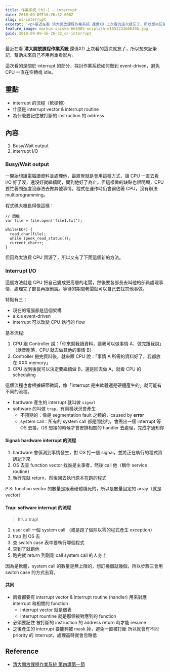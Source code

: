 ```yaml
---
title: 作業系統 Ch2-1 - interrupt
date: 2018-09-09T16:26:32.000Z
slug: os-interrupt
excerpt: '<p>最近在看 清大開放課程作業系統 還債XD 上次看的這次就忘了，所以想來記筆記，幫助未來自己不用再重看影片。 這&#8230;</p> '
feature_image: markus-spiske-666905-unsplash-e1553233600406.jpg
guid: 2018-09-09-16-26-32_os-interrupt
---
```

最近在看 **清大開放課程作業系統** 還債XD 上次看的這次就忘了，所以想來記筆記，幫助未來自己不用再重看影片。

這次看的是關於 interrupt 的部分，探討作業系統如何做到 event-driven，避免 CPU 一直在空轉或 idle。

重點
--

*   interrupt 的流程（軟硬體）
*   什麼是 interrupt vector & interrupt routine
*   為什麼要記住被打斷的 instruction 的 address

內容
--

1.  Busy/Wait output
2.  interrupt I/O

### Busy/Wait output

一開始想讓電腦讀資料並處理他，最直覺就是會用這種方式，讓 CPU 一直去看 I/O 好了沒，還沒好就繼續問，問到他好了為止。但這樣做的缺點也很明顯，CPU 要忙著問進度沒辦法去做其他事情，程式在運作時仍會霸佔著 CPU，沒有辦法 multiprogramming。

程式碼大概長得像這樣：

    // 讀檔
    var file = file.open('file1.txt');

    while(EOF) {
      read_char(file);
      while (peek_read_status());
      current_char++;
    }

但因為太浪費 CPU 資源了，所以又有了下面這個新的方法。

### Interrupt I/O

這個方法就是 CPU 把自己變成更高層的老闆，然後要各部長去叫他的部員處理事情，處理完了部長再跟他說。等待的期間老闆就可以自己去找其他事做。

特點有三：

*   現在的電腦都是這個架構
*   a.k.a event-driven
*   interrupt 可以改變 CPU 執行的 flow

基本流程:

1.  CPU 跟 Controller 說：「你來幫我讀資料，讓我可以做事情 A，做完跟我說」（話音剛落，CPU 就去做其他的事情 B）
2.  Controller 搬完資料後，就來跟 CPU 說：「事情 A 所需的資料好了，我都放在 XXX memory」
3.  CPU 收到後就可以決定要繼續做 B，還是回去做 A，就看 CPU 的 scheduling

這個流程也會根據細節微調，像「interrupt 是由軟體還是硬體產生的」就可能有不同的流程。

*   hardware 產生的 interrupt 就叫做 `signal`
*   software 的叫做 `trap`，有兩種狀況會產生
    *   不預期的：像是 segmentation fault 之類的，caused by **error**
    *   system call：所有的 system call 都是間接的，會丟出一個 interrupt 等 OS 去接，OS 想接的時候才會安排相關的 handler 去處理，完成才通知你

#### Signal: hardware interrupt 的流程

1.  hardware 會偵測到事情發生，對 OS 打一個 signal，並將正在執行的程式資訊記下來
2.  OS 去查 function vector 找誰是主事者，然後 call 他（稱作 service routine）
3.  執行完就 return，然後回去執行原本在跑的程式

P.S: function vector 的數量是跟著硬體燒死的，所以是數量固定的 array（就是 vector）

#### Trap: software interrupt 的流程

> It’s a trap!

1.  user call 一個 system call （或是跑了個除以零的程式產生 exception）
2.  trap 到 OS 去
3.  查 switch case 表中要執行哪個程式
4.  查到了就跑他
5.  跑完就 return 到剛剛 call system call 的人身上

因為是軟體，system call 的數量是無上限的，想訂幾個就幾個，所以步驟三會用 switch case 的方式去寫。

#### 共同

*   兩者都要有 interrupt vector & interrupt routine (handler)
    用來對應 interrupt 和相關的 function
    *   interrupt vector 就是個表
    *   interrupt rountine 就是那個被對應到的 function
*   必須要記住 被打斷的 instruction 的 address
    return 時才能 resume
*   之後產生的 interrupt 要能夠被 mask 掉，避免一直被打斷
    所以就會有不同 priority 的 interrupt，處理高時就會忽略低

Reference
---------

*   [清大開放課程作業系統 第四講第一節](https://ocw.nthu.edu.tw/ocw/index.php?page=chapter&cid=141&chid=1840)
